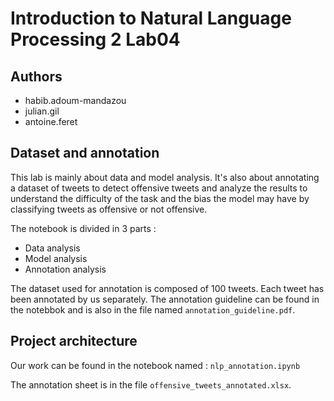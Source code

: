 # Introduction to Natural Language Processing 2 Lab04

## Authors

- habib.adoum-mandazou
- julian.gil
- antoine.feret

## Dataset and annotation

This lab is mainly about data and model analysis.
It's also about annotating a dataset of tweets to detect offensive tweets and analyze the results to understand the difficulty of the task and the bias the model may have by classifying tweets as offensive or not offensive.

The notebook is divided in 3 parts :
- Data analysis
- Model analysis
- Annotation analysis

The dataset used for annotation is composed of 100 tweets. Each tweet has been annotated by us separately. The annotation guideline can be found in the notebbok and is also in the file named `annotation_guideline.pdf`. 

## Project architecture

Our work can be found in the notebook named : `nlp_annotation.ipynb`

The annotation sheet is in the file `offensive_tweets_annotated.xlsx`.


